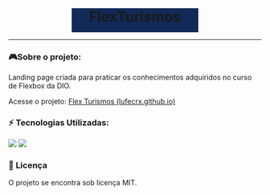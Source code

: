 <h1 align="center" style="background-color: #122A57; width: 50%; height: 3rem; margin: auto">FlexTurismos</h1>

------

### 🎮Sobre o projeto: 

Landing page criada para praticar os conhecimentos adquiridos no curso de Flexbox da DIO. 

Acesse o projeto: [Flex Turismos (lufecrx.github.io)](https://lufecrx.github.io/flexturismos/)

### ⚡ Tecnologias Utilizadas:

<a href="https://developer.mozilla.org/en-US/docs/Web/Guide/HTML/HTML5" target="_blank"><img  src="https://img.shields.io/static/v1?label=&message=html5&color=0D1017&style=for-the-badge&logo=html5&logoColor=E34F26&link=https://leftgithub.com"/></a> <a href="https://developer.mozilla.org/en-US/docs/Web/CSS"><img  src="https://img.shields.io/static/v1?label=&message=css3&color=0D1017&style=for-the-badge&logo=css3&logoColor=1572B6"/></a> 

### 📝 Licença

O projeto se encontra sob licença MIT.

